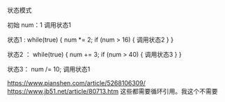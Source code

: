 状态模式

初始 num：1
调用状态1

状态1 : 
   while(true) {
      num *= 2;
      if (num > 16) {
         调用状态2
      }
   }
  
  
状态2 ：
   while(true) {
      num += 3;
      if (num > 40) {
         调用状态3
      }
   } 
   
状态3：
   num /= 10;
   调用状态1
   
https://www.pianshen.com/article/5268106309/
https://www.jb51.net/article/80713.htm
这些都需要循环引用。我这个不需要